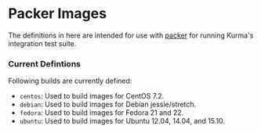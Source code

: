 # Packer Images

The definitions in here are intended for use with [packer](http://packer.io) for
running Kurma's integration test suite.

### Current Defintions

Following builds are currently defined:

* `centos`: Used to build images for CentOS 7.2.
* `debian`: Used to build images for Debian jessie/stretch.
* `fedora`: Used to build images for Fedora 21 and 22.
* `ubuntu`: Used to build images for Ubuntu 12.04, 14.04, and 15.10.
